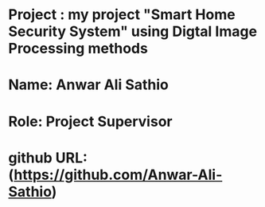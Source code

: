 # Project :  my project   "Smart Home Security System"   using Digtal Image Processing methods 

# **Name:** Anwar Ali Sathio
# **Role:** Project Supervisor  
# **github URL:** (https://github.com/Anwar-Ali-Sathio)
